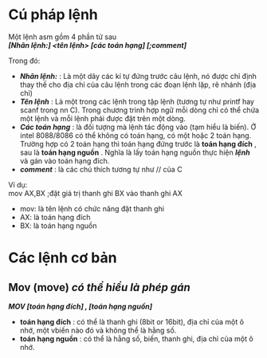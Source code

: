 # Cú pháp lệnh

Một lệnh asm gồm 4 phần tử sau  
***[Nhãn lệnh:]    <tên lệnh>    [các toán hạng]   [;comment]*** 
  
 Trong đó:  
* ***Nhãn lệnh:*** : Là một dãy các kí tự đứng trước câu lệnh, nó được chỉ định thay thế cho địa chỉ của câu lệnh trong các đoạn lệnh lặp, rẽ nhánh (địa chỉ)  
* ***Tên lệnh*** : Là một trong các lệnh trong tập lệnh (tương tự như printf hay scanf trong nn C). Trong chương trình hợp ngữ mỗi dòng chỉ có thể chứa một lệnh và mỗi lệnh phải được đặt trên một dòng.  
* ***Các toán hạng*** : là đối tượng mà lệnh tác động vào (tạm hiểu là biến). Ở intel 8088/8086 có thể không có toán hạng, có một hoặc 2 toán hạng. Trường hợp có 2 toán hạng thì toán hạng đứng trước là **toán hạng đích** , sau là **toán hạng nguồn** . Nghĩa là lấy toán hạng nguồn thực hiện ***lệnh*** và gán vào toán hạng đích.  
* ***comment*** : là các chú thích tương tự như // của C  
  
Ví dụ:  
mov AX,BX ;đặt giá trị thanh ghi BX vào thanh ghi AX  
* mov: là tên lệnh có chức năng đặt thanh ghi 
* AX: là toán hạng đích  
* BX: là toán hạng nguồn  

# Các lệnh cơ bản 
## Mov (move) *có thể hiểu là phép gán*
***MOV [toán hạng đích] , [toán hạng nguồn]***
* **toán hạng đích** : có thể là thanh ghi (8bit or 16bit), địa chỉ của một ô nhớ, một vbiến nào đó và không thể là hằng số.  
* **toán hạng nguồn** : có thể là hằng số, biến, thanh ghi, địa chỉ của một ô nhớ.
